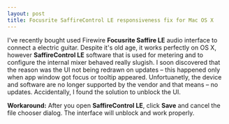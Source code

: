 ```yaml
---
layout: post
title: Focusrite SaffireControl LE responsiveness fix for Mac OS X
---
```


I've recently bought used Firewire **Focusrite Saffire LE** audio interface to connect a electric guitar. Despite it's old age, it works perfectly on OS X, however **SaffireControl LE** software that is used for metering and to configure the internal mixer behaved really slugish. I soon discovered that the reason was the UI not being redrawn on updates – this happened only when app window got focus or tooltip appeared. Unfortuanetly, the device and software are no longer supported by the vendor and that means – no updates. Accidentally, I found the solution to unblock the UI.

**Workaround:** After you open **SaffireControl LE**, click **Save** and cancel the file chooser dialog. The interface will unblock and work properly.
